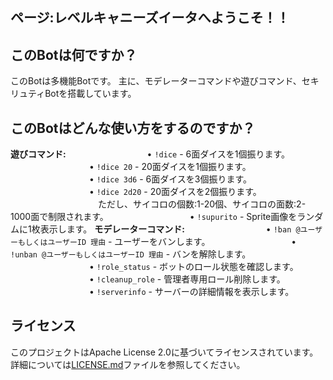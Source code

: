 ## ページ:レベルキャニーズイータへようこそ！！

## このBotは何ですか？

このBotは多機能Botです。
主に、モデレーターコマンドや遊びコマンド、セキリュティBotを搭載しています。

## このBotはどんな使い方をするのですか？

**遊びコマンド:**
　　　　　　　　　• `!dice` - 6面ダイスを1個振ります。
　　　　　　　　　• `!dice 20` - 20面ダイスを1個振ります。
　　　　　　　　　• `!dice 3d6` - 6面ダイスを3個振ります。
　　　　　　　　　• `!dice 2d20` - 20面ダイスを2個振ります。
　　　　　　　　　　ただし、サイコロの個数:1-20個、サイコロの面数:2-1000面で制限されます。
　　　　　　　　　• `!supurito` - Sprite画像をランダムに1枚表示します。
**モデレーターコマンド:**
　　　　　　　　　• `!ban @ユーザーもしくはユーザーID 理由` - ユーザーをバンします。
　　　　　　　　　• `!unban @ユーザーもしくはユーザーID 理由` - バンを解除します。
　　　　　　　　　• `!role_status` - ボットのロール状態を確認します。
　　　　　　　　　• `!cleanup_role` - 管理者専用ロール削除します。
　　　　　　　　　• `!serverinfo` - サーバーの詳細情報を表示します。

## ライセンス

このプロジェクトはApache License 2.0に基づいてライセンスされています。詳細については[LICENSE.md](LICENSE.md)ファイルを参照してください。
